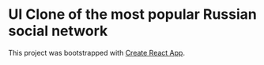 # UI Clone of the most popular Russian social network

This project was bootstrapped with [Create React App](https://github.com/facebook/create-react-app).

